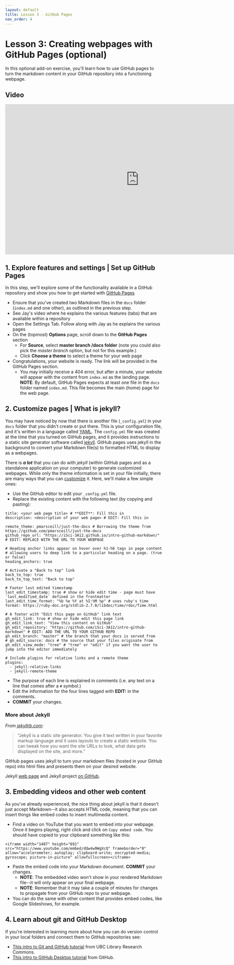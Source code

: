 ```yaml
---
layout: default
title: Lesson 3 - GitHub Pages
nav_order: 4
---
```


# Lesson 3: Creating webpages with GitHub Pages (optional)
In this optional add-on exercise, you'll learn how to use GitHub pages to turn the markdown content in your GitHub repository into a functioning webpage.

## Video
<iframe width="853" height="480" src="https://web.microsoftstream.com/embed/video/3425a947-ffde-4d04-a53d-d02fec51b9fd?autoplay=false&amp;showinfo=true" allowfullscreen style="border:none;"></iframe>

## 1. Explore features and settings | Set up GitHub Pages
In this step, we'll explore some of the functionality available in a GitHub repository and show you how to get started with [GitHub Pages](https://help.github.com/en/github/working-with-github-pages/about-github-pages)
- Ensure that you've created two Markdown files in the ```docs``` folder (```index.md``` and one other), as outlined in the previous step.
- See Jay's video where he explains the various features (tabs) that are available within a repository
- Open the Settings Tab. Follow along with Jay as he explains the various pages
- On the (topmost) **Options** page, scroll down to the **GitHub Pages** section
  - For **Source**, select **master branch /docs folder** (note you could also pick the *master branch* option, but not for this example.)
  - Click **Choose a theme** to select a theme for your web page
- Congratulations, your website is ready. The link will be provided in the GitHub Pages section.
  - You may initially receive a 404 error, but after a minute, your website will appear with the content from ```index.md``` as the landing page.
**NOTE**: By default, GitHub Pages expects at least one file in the ```docs``` folder named ```index.md```. This file becomes the main (home) page for the web page.

## 2. Customize pages | What is jekyll?
You may have noticed by now that there is another file (```_config.yml```) in your ```docs``` folder that you didn't create or put there. This is your configuration file, and it's written in a language called [YAML](https://en.wikipedia.org/wiki/YAML). The ```config.yml``` file was created at the time that you turned on GitHub pages, and it provides instructions to a static site generator software called [jekyll](https://jekyllrb.com/). GitHub pages uses jekyll in the background to convert your Markdown file(s) to formatted HTML to display as a webpages. 

There is ***a lot*** that you can do with *jekyll* (within GitHub pages and as a standalone application on your computer) to generate customized webpages. While only the theme information is set in your file initially, there are many ways that you can [customize](https://help.github.com/en/github/working-with-github-pages/about-github-pages-and-jekyll#default-plugins) it. Here, we'll make a few simple ones:
- Use the GitHub editor to edit your ```_config.yml``` file.
- Replace the existing content with the following text (by copying and pasting): 

```
title: <your web page title> # **EDIT**: Fill this in
description: <description of your web page> # EDIT: Fill this in

remote_theme: pmarsceill/just-the-docs # Borrowing the theme from https://github.com/pmarsceill/just-the-docs
github_repo_url: "https://iSci-3A12.github.io/intro-github-markdown/" # EDIT: REPLACE WITH THE URL TO YOUR WEBPAGE

# Heading anchor links appear on hover over h1-h6 tags in page content
# allowing users to deep link to a particular heading on a page. (true or false)
heading_anchors: true

# Activate a "Back to top" link
back_to_top: true
back_to_top_text: "Back to top"

# Footer last edited timestamp
last_edit_timestamp: true # show or hide edit time - page must have `last_modified_date` defined in the frontmatter
last_edit_time_format: "%b %e %Y at %I:%M %p" # uses ruby's time format: https://ruby-doc.org/stdlib-2.7.0/libdoc/time/rdoc/Time.html

# A footer with "Edit this page on GitHub" link text
gh_edit_link: true # show or hide edit this page link
gh_edit_link_text: "View this content on GitHub"
gh_edit_repository: "https://github.com/iSci-3A12/intro-github-markdown" # EDIT: ADD THE URL TO YOUR GITHUB REPO
gh_edit_branch: "master" # the branch that your docs is served from
# gh_edit_source: docs # the source that your files originate from
gh_edit_view_mode: "tree" # "tree" or "edit" if you want the user to jump into the editor immediately

# Include plugins for relative links and a remote theme
plugins:
  - jekyll-relative-links
  - jekyll-remote-theme
```

- The purpose of each line is explained in comments (i.e. any text on a line that comes after a ```#``` symbol.)
- Edit the information for the four lines tagged with **EDIT:** in the comments.
- **COMMIT** your changes.

### More about Jekyll
*From [jekyllrb.com](https://jekyllrb.com/):*
>“Jekyll is a static site generator. You give it text written in your favorite markup language and it uses layouts to create a static website. You can tweak how you want the site URLs to look, what data gets displayed on the site, and more.”

GitHub pages uses jekyll to turn your markdown files (hosted in your GitHub repo) into html files and presents them on your desired website. 

Jekyll [web page](https://jekyllrb.com/) and Jekyll project [on GitHub](https://github.com/jekyll/jekyll).

## 3. Embedding videos and other web content
As you've already experienced, the nice thing about jekyll is that it doesn't just accept Markdown--it also accepts HTML code, meaning that you can insert things like embed codes to insert multimedia content.
- Find a video on YouTube that you want to embed into your webpage. Once it begins playing, right click and click on ```Copy embed code```. You should have copied to your clipboard something like this: 
```
<iframe width="1487" height="691" src="https://www.youtube.com/embed/dQw4w9WgXcQ" frameborder="0" allow="accelerometer; autoplay; clipboard-write; encrypted-media; gyroscope; picture-in-picture" allowfullscreen></iframe>
```
- Paste the embed code into your Markdown document. **COMMIT** your changes.
  - **NOTE**: The embedded video won't show in your rendered Markdown file--it will only appear on your final webpage. 
  - **NOTE**: Remember that it may take a couple of minutes for changes to propagate from your GitHub repo to your webpage.
- You can do the same with other content that provides embed codes, like Google Slideshows, for example.

## 4. Learn about git and GitHub Desktop
If you're interested in learning more about how you can do version control in your local folders and connect them to GitHub repositories see: 
- [This intro to Git and GitHub tutorial](https://ubc-library-rc.github.io/intro-git/) from UBC Library Research Commons.
- [This intro to GitHub Desktop tutorial](https://docs.github.com/en/desktop/installing-and-configuring-github-desktop/creating-your-first-repository-using-github-desktop) from GitHub.
